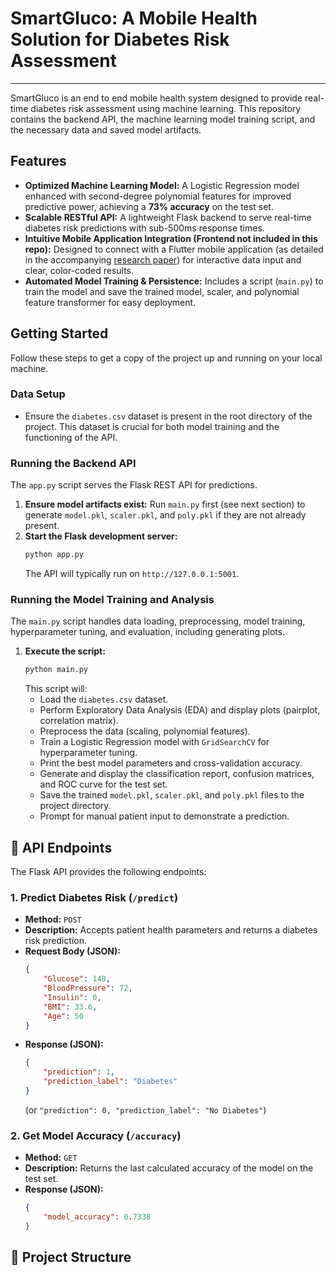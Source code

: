 # SmartGluco: A Mobile Health Solution for Diabetes Risk Assessment

---

SmartGluco is an end to end mobile health system designed to provide real-time diabetes risk assessment using machine learning. This repository contains the backend API, the machine learning model training script, and the necessary data and saved model artifacts.

## Features

* **Optimized Machine Learning Model:** A Logistic Regression model enhanced with second-degree polynomial features for improved predictive power, achieving a **73% accuracy** on the test set.
* **Scalable RESTful API:** A lightweight Flask backend to serve real-time diabetes risk predictions with sub-500ms response times.
* **Intuitive Mobile Application Integration (Frontend not included in this repo):** Designed to connect with a Flutter mobile application (as detailed in the accompanying [research paper](https://github.com/Ibtasam-98/smartgluco/blob/main/smartGluco.pdf)) for interactive data input and clear, color-coded results.
* **Automated Model Training & Persistence:** Includes a script (`main.py`) to train the model and save the trained model, scaler, and polynomial feature transformer for easy deployment.

## Getting Started

Follow these steps to get a copy of the project up and running on your local machine.

### Data Setup

* Ensure the `diabetes.csv` dataset is present in the root directory of the project. This dataset is crucial for both model training and the functioning of the API.

### Running the Backend API

The `app.py` script serves the Flask REST API for predictions.

1.  **Ensure model artifacts exist:** Run `main.py` first (see next section) to generate `model.pkl`, `scaler.pkl`, and `poly.pkl` if they are not already present.
2.  **Start the Flask development server:**
    ```bash
    python app.py
    ```
    The API will typically run on `http://127.0.0.1:5001`.

### Running the Model Training and Analysis

The `main.py` script handles data loading, preprocessing, model training, hyperparameter tuning, and evaluation, including generating plots.

1.  **Execute the script:**
    ```bash
    python main.py
    ```
    This script will:
    * Load the `diabetes.csv` dataset.
    * Perform Exploratory Data Analysis (EDA) and display plots (pairplot, correlation matrix).
    * Preprocess the data (scaling, polynomial features).
    * Train a Logistic Regression model with `GridSearchCV` for hyperparameter tuning.
    * Print the best model parameters and cross-validation accuracy.
    * Generate and display the classification report, confusion matrices, and ROC curve for the test set.
    * Save the trained `model.pkl`, `scaler.pkl`, and `poly.pkl` files to the project directory.
    * Prompt for manual patient input to demonstrate a prediction.

## 🤖 API Endpoints

The Flask API provides the following endpoints:

### 1. Predict Diabetes Risk (`/predict`)

* **Method:** `POST`
* **Description:** Accepts patient health parameters and returns a diabetes risk prediction.
* **Request Body (JSON):**
    ```json
    {
        "Glucose": 148,
        "BloodPressure": 72,
        "Insulin": 0,
        "BMI": 33.6,
        "Age": 50
    }
    ```
* **Response (JSON):**
    ```json
    {
        "prediction": 1,
        "prediction_label": "Diabetes"
    }
    ```
    (or `"prediction": 0, "prediction_label": "No Diabetes"`)

### 2. Get Model Accuracy (`/accuracy`)

* **Method:** `GET`
* **Description:** Returns the last calculated accuracy of the model on the test set.
* **Response (JSON):**
    ```json
    {
        "model_accuracy": 0.7338
    }
    ```

## 📂 Project Structure
